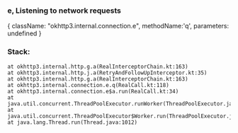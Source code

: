 
### e, Listening to network requests
{
    className: "okhttp3.internal.connection.e", 
    methodName:'q',
    parameters: undefined
}


### Stack:
    at okhttp3.internal.http.g.a(RealInterceptorChain.kt:163)
    at okhttp3.internal.http.j.a(RetryAndFollowUpInterceptor.kt:35)
    at okhttp3.internal.http.g.a(RealInterceptorChain.kt:163)
    at okhttp3.internal.connection.e.q(RealCall.kt:118)
    at okhttp3.internal.connection.e$a.run(RealCall.kt:34)
    at java.util.concurrent.ThreadPoolExecutor.runWorker(ThreadPoolExecutor.java:1137)
    at java.util.concurrent.ThreadPoolExecutor$Worker.run(ThreadPoolExecutor.java:637)
    at java.lang.Thread.run(Thread.java:1012)
